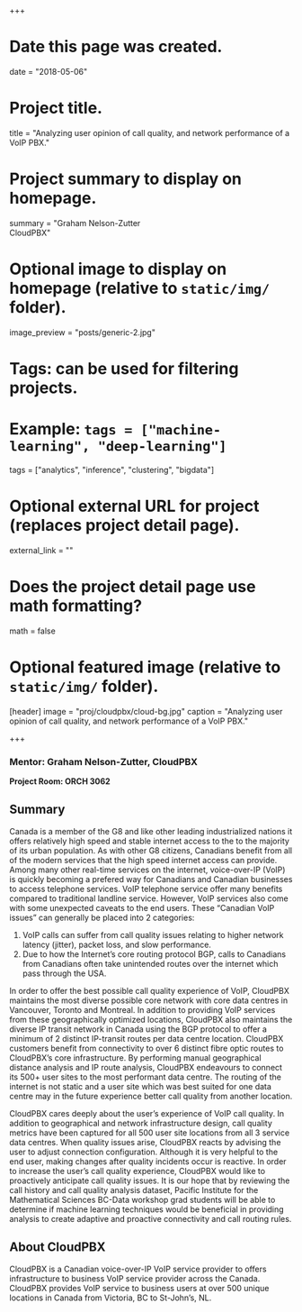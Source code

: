 +++
# Date this page was created.
date = "2018-05-06"

# Project title.
title = "Analyzing user opinion of call quality, and network performance of a VoIP PBX."

# Project summary to display on homepage.
summary = "Graham Nelson-Zutter<br />CloudPBX"

# Optional image to display on homepage (relative to `static/img/` folder).
image_preview = "posts/generic-2.jpg"

# Tags: can be used for filtering projects.
# Example: `tags = ["machine-learning", "deep-learning"]`
tags = ["analytics", "inference", "clustering", "bigdata"]

# Optional external URL for project (replaces project detail page).
external_link = ""

# Does the project detail page use math formatting?
math = false

# Optional featured image (relative to `static/img/` folder).
[header]
image = "proj/cloudpbx/cloud-bg.jpg"
caption = "Analyzing user opinion of call quality, and network performance of a VoIP PBX."

+++

### Mentor: Graham Nelson-Zutter, CloudPBX

**Project Room: ORCH 3062**

## Summary

Canada is a member of the G8 and like other leading industrialized nations it
offers relatively high speed and stable internet access to the to the majority
of its urban population. As with other G8 citizens, Canadians benefit from all
of the modern services that the high speed internet access can provide. Among
many other real-time services on the internet, voice-over-IP (VoIP) is quickly
becoming a prefered way for Canadians and Canadian businesses to access
telephone services. VoIP telephone service offer many benefits compared to
traditional landline service. However, VoIP services also come with some
unexpected caveats to the end users. These “Canadian VoIP issues” can generally
be placed into 2 categories:

1. VoIP calls can suffer from call quality issues relating to higher network
latency (jitter), packet loss, and slow performance.
2. Due to how the Internet’s core routing protocol BGP, calls to Canadians from
Canadians often take unintended routes over the internet which pass through the
USA.

In order to offer the best possible call quality experience of VoIP, CloudPBX
maintains the most diverse possible core network with core data centres in
Vancouver, Toronto and Montreal. In addition to providing VoIP services from
these geographically optimized locations, CloudPBX also maintains the diverse IP
transit network in Canada using the BGP protocol to offer a minimum of 2
distinct IP-transit routes per data centre location. CloudPBX customers benefit
from connectivity to over 6 distinct fibre optic routes to CloudPBX’s core
infrastructure. By performing manual geographical distance analysis and IP route
analysis, CloudPBX endeavours to connect its 500+ user sites to the most
performant data centre. The routing of the internet is not static and a user
site which was best suited for one data centre may in the future experience
better call quality from another location.

CloudPBX cares deeply about the user’s experience of VoIP call quality. In
addition to geographical and network infrastructure design, call quality metrics
have been captured for all 500 user site locations from all 3 service data
centres. When quality issues arise, CloudPBX reacts by advising the user to
adjust connection configuration. Although it is very helpful to the end user,
making changes after quality incidents occur is reactive. In order to increase
the user’s call quality experience, CloudPBX would like to proactively
anticipate call quality issues. It is our hope that by reviewing the call
history and call quality analysis dataset, Pacific Institute for the
Mathematical Sciences BC-Data workshop grad students will be able to determine
if machine learning techniques would be beneficial in providing analysis to
create adaptive and proactive connectivity and call routing rules.


## About CloudPBX

CloudPBX is a Canadian voice-over-IP VoIP service provider to offers
infrastructure to business VoIP service provider across the Canada. CloudPBX
provides VoIP service to business users at over 500 unique locations in Canada
from Victoria, BC to St-John’s, NL.
